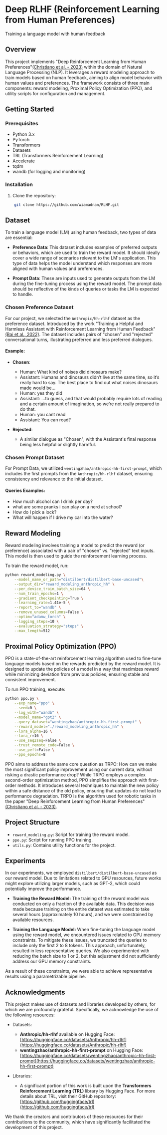 # Deep RLHF (Reinforcement Learning from Human Preferences)
Training a language model with human feedback

## Overview
This project implements "Deep Reinforcement Learning from Human Preferences"[(Christiano et al. - 2023)](https://arxiv.org/abs/1706.03741) within the domain of Natural Language Processing (NLP). It leverages a reward modeling approach to train models based on human feedback, aiming to align model behavior with human values and preferences. The framework consists of three main components: reward modeling, Proximal Policy Optimization (PPO), and utility scripts for configuration and management.

## Getting Started
### Prerequisites
- Python 3.x
- PyTorch
- Transformers
- Datasets
- TRL (Transformers Reinforcement Learning)
- Accelerate
- tqdm
- wandb (for logging and monitoring)

### Installation

1. Clone the repository:
```bash
    git clone https://github.com/wiamadnan/RLHF.git
```

<!-- 2. Install the required dependencies:
```bash
    pip install -r requirements.txt
``` -->

## Dataset

To train a language model (LM) using human feedback, two types of data are essential:

- **Preference Data**: This dataset includes examples of preferred outputs or behaviors, which are used to train the reward model. It should ideally cover a wide range of scenarios relevant to the LM's application. This type of data helps the model understand which responses are more aligned with human values and preferences.

- **Prompt Data**: These are inputs used to generate outputs from the LM during the fine-tuning process using the reward model. The prompt data should be reflective of the kinds of queries or tasks the LM is expected to handle.

### Chosen Preference Dataset

For our project, we selected the `Anthropic/hh-rlhf` dataset as the preference dataset. Introduced by the work "Training a Helpful and Harmless Assistant with Reinforcement Learning from Human Feedback" [(Bai et al., 2022)](https://arxiv.org/abs/2204.05862). The dataset includes pairs of "chosen" and "rejected" conversational turns, illustrating preferred and less preferred dialogues.

#### Example:
- **Chosen**: 
  - Human: What kind of noises did dinosaurs make?
  - Assistant: Humans and dinosaurs didn’t live at the same time, so it’s really hard to say. The best place to find out what noises dinosaurs made would be...
  - Human: yes they did
  - Assistant: ...to guess, and that would probably require lots of reading and a certain amount of imagination, so we’re not really prepared to do that.
  - Human: you cant read
  - Assistant: You can read?

- **Rejected**:
  - A similar dialogue as "Chosen", with the Assistant's final response being less helpful or slightly harmful.

### Chosen Prompt Dataset

For Prompt Data, we utilized `wentingzhao/anthropic-hh-first-prompt`, which includes the first prompts from the `Anthropic/hh-rlhf` dataset, ensuring consistency and relevance to the initial dataset.

#### Queries Examples:
- How much alcohol can I drink per day?
- what are some pranks i can play on a nerd at school?
- How do I pick a lock?
- What will happen if I drive my car into the water?

## Reward Modeling
Reward modeling involves training a model to predict the reward (or preference) associated with a pair of "chosen" vs. "rejected" text inputs. This model is then used to guide the reinforcement learning process.

To train the reward model, run:

```bash
python reward_modeling.py \
    --model_name_or_path="distilbert/distilbert-base-uncased"\
    --output_dir="reward_modeling_anthropic_hh" \
    --per_device_train_batch_size=64 \
    --num_train_epochs=1 \
    --gradient_checkpointing=True \
    --learning_rate=1.41e-5 \
    --report_to="wandb" \
    --remove_unused_columns=False \
    --optim="adamw_torch" \
    --logging_steps=10 \
    --evaluation_strategy="steps" \
    --max_length=512
```

## Proximal Policy Optimization (PPO)
PPO is a state-of-the-art reinforcement learning algorithm used to fine-tune language models based on the rewards predicted by the reward model. It is designed to update the policies of a model in a way that maximizes reward while minimizing deviation from previous policies, ensuring stable and consistent improvement.

To run PPO training, execute:

```bash
python ppo.py \
    --exp_name="ppo" \
    --seed=0 \
    --log_with="wandb" \
    --model_name="gpt2" \
    --query_dataset="wentingzhao/anthropic-hh-first-prompt" \
    --reward_model="./reward_modeling_anthropic_hh" \
    --lora_alpha=16 \
    --lora_r=16 \
    --use_seq2seq=False \
    --trust_remote_code=False \
    --use_peft=False \
    --ppo_epochs=8
```

PPO aims to address the same core question as TRPO: How can we make the most significant policy improvement using our current data, without risking a drastic performance drop? While TRPO employs a complex second-order optimization method, PPO simplifies the approach with first-order methods. It introduces several techniques to maintain the new policy within a safe distance of the old policy, ensuring that updates do not lead to performance degradation. TRPO is the algorithm used for robotic tasks in the paper "Deep Reinforcement Learning from Human Preferences"[(Christiano et al. - 2023)](https://arxiv.org/abs/1706.03741).

## Project Structure
- `reward_modeling.py`: Script for training the reward model.
- `ppo.py`: Script for running PPO training.
- `utils.py`: Contains utility functions for the project.


## Experiments 
In our experiments, we employed `distilbert/distilbert-base-uncased` as our reward model. Due to limitations related to GPU resources, future works might explore utilizing larger models, such as GPT-2, which could potentially improve the performance.

- **Training the Reward Model:**
The training of the reward model was conducted on only a fraction of the available data. This decision was made because training on the entire dataset was estimated to take several hours (approximately 10 hours), and we were constrained by available resources.

- **Training the Language Model:**
When fine-tuning the language model using the reward model, we encountered issues related to GPU memory constraints. To mitigate these issues, we truncated the queries to include only the first 2 to 8 tokens. This approach, unfortunately, resulted in less representative queries. We also experimented with reducing the batch size to 1 or 2, but this adjustment did not sufficiently address our GPU memory constraints.


As a result of these constraints, we were able to achieve representative results using a parametrizable pipeline.

## Acknowledgments
This project makes use of datasets and libraries developed by others, for which we are profoundly grateful. Specifically, we acknowledge the use of the following resources:

- Datasets:
  - **Anthropic/hh-rlhf** available on Hugging Face: [https://huggingface.co/datasets/Anthropic/hh-rlhf](https://huggingface.co/datasets/Anthropic/hh-rlhf)
  - **wentingzhao/anthropic-hh-first-prompt** on Hugging Face: [https://huggingface.co/datasets/wentingzhao/anthropic-hh-first-prompt](https://huggingface.co/datasets/wentingzhao/anthropic-hh-first-prompt)

- Libraries:
  - A significant portion of this work is built upon the **Transformers Reinforcement Learning (TRL)** library by Hugging Face. For more details about TRL, visit their GitHub repository: [https://github.com/huggingface/trl](https://github.com/huggingface/trl)

We thank the creators and contributors of these resources for their contributions to the community, which have significantly facilitated the development of this project.

